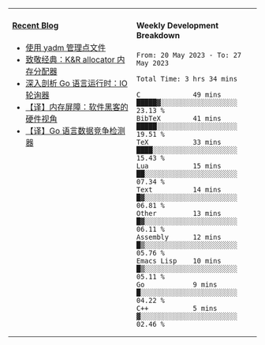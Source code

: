 <table width="960px">
<tr>
<td valign="top" width="50%">

#### <a href="https://www.kongjun18.me" target="_blank">Recent Blog</a>

<!-- BLOG-POST-LIST:START -->
- [使用 yadm 管理点文件](https://kongjun18.github.io/posts/2023/04/07/)
- [致敬经典：K&amp;R allocator 内存分配器](https://kongjun18.github.io/posts/2022/12/12/)
- [深入剖析 Go 语言运行时：IO 轮询器](https://kongjun18.github.io/posts/2022/11/21/)
- [【译】内存屏障：软件黑客的硬件视角](https://kongjun18.github.io/posts/2022/11/03/)
- [【译】Go 语言数据竞争检测器](https://kongjun18.github.io/posts/2022/10/25/)
<!-- BLOG-POST-LIST:END -->

</td>
<td valign="top" width="50%">

#### Weekly Development Breakdown

<!--START_SECTION:waka-->

```text
From: 20 May 2023 - To: 27 May 2023

Total Time: 3 hrs 34 mins

C             49 mins         █████▓░░░░░░░░░░░░░░░░░░░   23.13 %
BibTeX        41 mins         █████░░░░░░░░░░░░░░░░░░░░   19.51 %
TeX           33 mins         ████░░░░░░░░░░░░░░░░░░░░░   15.43 %
Lua           15 mins         ██░░░░░░░░░░░░░░░░░░░░░░░   07.34 %
Text          14 mins         █▓░░░░░░░░░░░░░░░░░░░░░░░   06.81 %
Other         13 mins         █▓░░░░░░░░░░░░░░░░░░░░░░░   06.11 %
Assembly      12 mins         █▒░░░░░░░░░░░░░░░░░░░░░░░   05.76 %
Emacs Lisp    10 mins         █▒░░░░░░░░░░░░░░░░░░░░░░░   05.11 %
Go            9 mins          █░░░░░░░░░░░░░░░░░░░░░░░░   04.22 %
C++           5 mins          ▓░░░░░░░░░░░░░░░░░░░░░░░░   02.46 %
```

<!--END_SECTION:waka-->
</td>
</tr>

</table>
